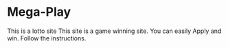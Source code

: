 # Mega-Play

This is a lotto site 
This site is a game winning site. You can easily 
Apply and win. 
Follow the instructions. 

